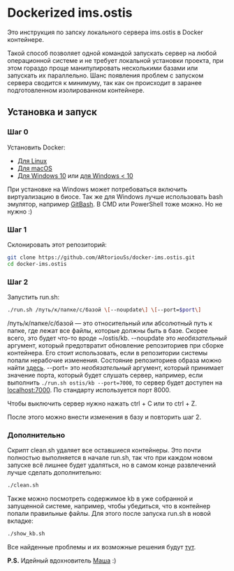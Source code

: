 # Dockerized ims.ostis

Это инструкция по запску локального сервера ims.ostis в Docker контейнере.

Такой способ позволяет одной командой запускать сервер на любой операционной системе и не требует локальной установки проекта, при этом гораздо проще манипулировать несколькими базами или запускать их параллельно. Шанс появления проблем с запуском сервера сводится к минимуму, так как он происходит в заранее подготовленном изолированном контейнере.

## Установка и запуск

### Шаг 0

Установить Docker:

* [Для Linux](https://www.digitalocean.com/community/tutorials/docker-ubuntu-16-04-ru "Установка Docker на Ubuntu")
* [Для macOS](https://docs.docker.com/docker-for-mac/install/ "Установка Docker на MacOS")
* [Для Windows 10](https://hub.docker.com/editions/community/docker-ce-desktop-windows "Установка Docker на Windows 10") или [для Windows < 10](https://docs.docker.com/toolbox/overview/ "Установка Docker на Windows < 10")

При установке на Windows может потребоваться включить виртуализацию в биосе. Так же для Windows лучше использовать bash эмулятор, например [GitBash](https://gitforwindows.org/ "GitBash"). В CMD или PowerShell тоже можно. Но не нужно :)

### Шаг 1

Склонировать этот репозиторий:

```bash
git clone https://github.com/ARtoriouSs/docker-ims.ostis.git
cd docker-ims.ostis
```

### Шаг 2

Запустить run.sh:

```bash
./run.sh /путь/к/папке/с/базой \[--noupdate\] \[--port=$port\]
```

/путь/к/папке/с/базой — это относительный или абсолютный путь к папке, где лежат все файлы, которые должны быть в базе. Скорее всего, это будет что-то вроде ~/ostis/kb. --noupdate это _необязательный_ аргумент, который предотвратит обновление репозиториев при сборке контейнера. Его стоит использовать, если в репозитории системы попали нерабочие изменения. Состояние репозиториев образа можно найти [здесь](https://github.com/ARtoriouSs/docker-ims.ostis/blob/master/versions.md "Состояние репозиториев"). --port= это _необязательный_ аргумент, который принимает значение порта, который будет слушать сервер, например, если выполнить ```./run.sh ostis/kb --port=7000```, то сервер будет доступен на [localhost:7000](http://localhost:7000). По стандарту используется порт 8000.

Чтобы выключить сервер нужно нажать ctrl + C или то ctrl + Z.

После этого можно внести изменения в базу и повторить шаг 2.

### Дополнительно

Скрипт clean.sh удаляет все оставшиеся контейнеры. Это почти полностью выполняется в начале run.sh, так что при каждом новом запуске всё лишнее будет удаляться, но в самом конце развлечений лучше сделать дополнительно:

```bash
./clean.sh
```

Также можно посмотреть содержимое kb в уже собранной и запущенной системе, например, чтобы убедиться, что в контейнер попали правильные файлы. Для этого после запуска run.sh в новой вкладке:

```bash
./show_kb.sh
```

Все найденные проблемы и их возможные решения будут [тут](https://github.com/ARtoriouSs/docker-ims.ostis/blob/master/troubleshooting.md "Расстрел проблем").

**P.S.** Идейный вдохновитель [Маша](https://github.com/idealasgas "GitHub Маши") :)
